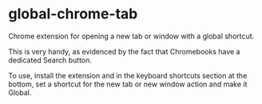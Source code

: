 global-chrome-tab
=================

Chrome extension for opening a new tab or window with a global shortcut.

This is very handy, as evidenced by the fact that Chromebooks have a dedicated Search button.

To use, install the extension and in the keyboard shortcuts section at the bottom, set a shortcut for the new tab or new window action and make it Global.